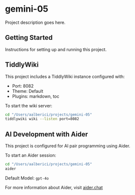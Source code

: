 # gemini-05

Project description goes here.

## Getting Started

Instructions for setting up and running this project.

## TiddlyWiki

This project includes a TiddlyWiki instance configured with:
- Port: 8082
- Theme: Default
- Plugins: markdown, toc

To start the wiki server:
```bash
cd "/Users/aalberici/projects/gemini-05"
tiddlywiki wiki --listen port=8082
```

## AI Development with Aider

This project is configured for AI pair programming using Aider.

To start an Aider session:
```bash
cd "/Users/aalberici/projects/gemini-05"
aider
```

Default Model: `gpt-4o`

For more information about Aider, visit [aider.chat](https://aider.chat)

